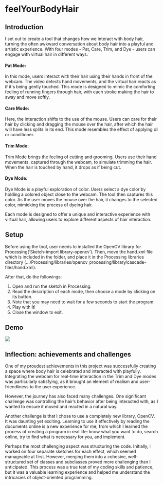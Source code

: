 # feelYourBodyHair

## Introduction
 
I set out to create a tool that changes how we interact with body hair, turning the often awkward conversation about body hair into a playful and artistic experience. With four modes - Pat, Care, Trim, and Dye - users can engage with virtual hair in different ways.
 
#### Pat Mode:
In this mode, users interact with their hair using their hands in front of the webcam. The video detects hand movements, and the virtual hair reacts as if it's being gently touched. This mode is designed to mimic the comforting feeling of running fingers through hair, with each stroke making the hair to sway and move softly.
 
#### Care Mode:
Here, the interaction shifts to the use of the mouse. Users can care for their hair by clicking and dragging the mouse over the hair, after which the hair will have less splits in its end. This mode resembles the effect of applying oil or conditioner.
 
#### Trim Mode:
Trim Mode brings the feeling of cutting and grooming. Users use their hand movements, captured through the webcam, to simulate trimming the hair. When the hair is touched by hand, it drops as if being cut.
 
#### Dye Mode:
Dye Mode is a playful exploration of color. Users select a dye color by holding a colored object close to the webcam. The tool then captures this color. As the user moves the mouse over the hair, it changes to the selected color, mimicking the process of dyeing hair.
 
Each mode is designed to offer a unique and interactive experience with virtual hair, allowing users to explore different aspects of hair interaction.
 

## Setup
 
Before using the tool, user needs to installed the OpenCV library for Processing(‘Sketch-import library-opencv’).
Then, move the hand.xml file which is included in the folder, and place it in the Processing libraries directory (…/Processing/libraries/opencv_processing/library/cascade-files/hand.xml).
 
After that, do the followings:
1. Open and run the sketch in Processing.
2. Read the description of each mode, then choose a mode by clicking on its button.
3. Note that you may need to wait for a few seconds to start the program.
4. Play with it!
5. Close the window to exit.
 
## Demo
![](https://github.com/enenmia/feelYourBodyHair/blob/main/feelYourBodyHairDemo.gif)

## Inflection: achievements and challenges
 
One of my proudest achievements in this project was successfully creating a space where body hair is celebrated and interacted with playfully. Integrating the webcam for real-time interaction in the Trim and Dye modes was particularly satisfying, as it brought an element of realism and user-friendliness to the user experience.
 
However, the journey has also faced many challenges. One significant challenge was controlling the hair’s behavior  after being interacted with, as I wanted to ensure it moved and reacted in a natural way.
 
Another challenge is that I chose to use a completely new library, OpenCV. It was daunting yet exciting. Learning to use it effectively by reading the documents online is a new experience for me, from which I learned the process of creating a program in real life: know what you want to do, search online, try to find what is necessary for you, and implement.
 
Perhaps the most challenging aspect was structuring the code. Initially, I worked on four separate sketches for each effect, which seemed manageable at first. However, merging them into a cohesive, well-structured set of classes and subclasses proved more challenging than I anticipated. This process was a true test of my coding skills and patience, but it was a valuable learning experience and helped me understand the intricacies of object-oriented programming.

